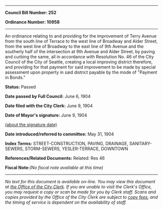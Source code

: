 

********

**Council Bill Number: 252**
   
**Ordinance Number: 10958**
********

 An ordinance relating to and providing for the improvement of Terry Avenue from the south line of Terrace to the west line of Broadway and Alder Street, from the west line of Broadway to the east line of 9th Avenue and the southerly half of the intersection at 9th Avenue and Alder Street, by paving and curbing the same, all in accordance with Resolution No. 46 of the City Council of the City of Seattle, creating a local improving district therefore, and providing for that payment for said improvement to be made by special assessment upon property in said district payable by the mode of "Payment in Bonds."

**Status:** Passed
   
**Date passed by Full Council:** June 6, 1904
   
**Date filed with the City Clerk:** June 9, 1904
   
**Date of Mayor's signature:** June 9, 1904
   
[(about the signature date)](/~public/approvaldate.htm)
   
   
   
**Date introduced/referred to committee:** May 31, 1904
   
   
**Index Terms:** STREET-CONSTRUCTION, PAVING, DRAINAGE, SANITARY-SEWERS, STORM-SEWERS, YESLER-TERRACE, DOWNTOWN

**References/Related Documents:** Related: Res 46

**Fiscal Note:**_(No fiscal note available at this time)_
********

_No text for this document is available on-line. You may view this document at [the Office of the City Clerk](http://www.seattle.gov/leg/clerk/contactUs.htm). If you are unable to visit the Clerk's Office, you may request a copy or scan be made for you by Clerk staff. Scans and copies provided by the Office of the City Clerk are subject to [copy fees](http://clerk.seattle.gov/~public/clerkfees.htm), and the timing of service is dependent on the availability of staff._

